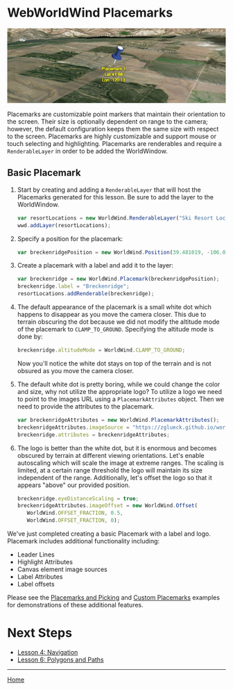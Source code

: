 <style>
    iframe {
        width: 100 vw;
        height: 700px;
    }
</style>
# WebWorldWind Placemarks

![Placemark Example](../../resources/images/placemark.png)

Placemarks are customizable point markers that maintain their orientation to the screen. Their size is optionally dependent on range to the camera; however, the default configuration keeps them the same size with respect to the screen. Placemarks are highly customizable and support mouse or touch selecting and highlighting. Placemarks are renderables and require a `RenderableLayer` in order to be added the WorldWindow.

## Basic Placemark

1. Start by creating and adding a `RenderableLayer` that will host the Placemarks generated for this lesson. Be sure to add the layer to the WorldWindow.
    
    ```javascript
    var resortLocations = new WorldWind.RenderableLayer("Ski Resort Locations");
    wwd.addLayer(resortLocations);
    ```
    
2. Specify a position for the placemark:

    ```javascript
    var breckenridgePosition = new WorldWind.Position(39.481019, -106.045398, 0);
    ```
    
3. Create a placemark with a label and add it to the layer:

    ```javascript
    var breckenridge = new WorldWind.Placemark(breckenridgePosition);
    breckenridge.label = "Breckenridge";
    resortLocations.addRenderable(breckenridge);
    ```
    
    <script async src="//jsfiddle.net/nasazach/5uz10mxc/2/embed/"></script>
    
4. The default appearance of the placemark is a small white dot which happens to disappear as you move the camera closer. This due to terrain obscuring the dot because we did not modify the altitude mode of the placemark to `CLAMP_TO_GROUND`. Specifying the altitude mode is done by:

    ```javascript
    breckenridge.altitudeMode = WorldWind.CLAMP_TO_GROUND;
    ```
  
    Now you'll notice the white dot stays on top of the terrain and is not obsured as you move the camera closer.
    
5. The default white dot is pretty boring, while we could change the color and size, why not utilize the appropriate logo? To utilize a logo we need to point to the images URL using a `PlacemarkAttributes` object. Then we need to provide the attributes to the placemark.

    ```javascript
    var breckenridgeAttributes = new WorldWind.PlacemarkAttributes();
    breckenridgeAttributes.imageSource = "https://zglueck.github.io/workshop-demo/resources/images/breckenridge-logo.png";
    breckenridge.attributes = breckenridgeAttributes;
    ```
    
    <script async src="//jsfiddle.net/nasazach/5uz10mxc/4/embed/"></script>
    
6. The logo is better than the white dot, but it is enormous and becomes obscured by terrain at different viewing orientations. Let's enable autoscaling which will scale the image at extreme ranges. The scaling is limited, at a certain range threshold the logo will maintain its size independent of the range. Additionally, let's offset the logo so that it appears "above" our provided position.

    ```javascript
    breckenridge.eyeDistanceScaling = true;
    breckenridgeAttributes.imageOffset = new WorldWind.Offset(
       WorldWind.OFFSET_FRACTION, 0.5,
       WorldWind.OFFSET_FRACTION, 0);
    ```
    
    <script async src="//jsfiddle.net/nasazach/5uz10mxc/5/embed/"></script>
    
We've just completed creating a basic Placemark with a label and logo. Placemark includes additional functionality including:
- Leader Lines
- Highlight Attributes
- Canvas element image sources
- Label Attributes
- Label offsets

Please see the [Placemarks and Picking](https://files.worldwind.arc.nasa.gov/artifactory/apps/web/examples/PlacemarksAndPicking.html) and [Custom Placemarks](https://files.worldwind.arc.nasa.gov/artifactory/apps/web/examples/CustomPlacemarks.html) examples for demonstrations of these additional features.

# Next Steps
    
* [Lesson 4: Navigation](./navigation.html)
* [Lesson 6: Polygons and Paths](./shapes.html)

---

[Home](../../)


